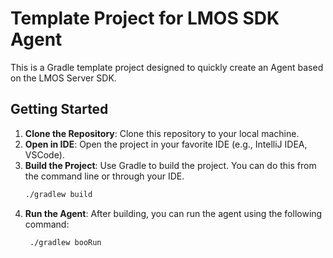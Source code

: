 # Template Project for LMOS SDK Agent

This is a Gradle template project designed to quickly create an Agent based on the LMOS Server SDK.

## Getting Started

1. **Clone the Repository**: Clone this repository to your local machine.
2. **Open in IDE**: Open the project in your favorite IDE (e.g., IntelliJ IDEA, VSCode).
3. **Build the Project**: Use Gradle to build the project. You can do this from the command line or through your IDE.
   ```bash
   ./gradlew build
   ```
4. **Run the Agent**: After building, you can run the agent using the following command:
   ```bash
    ./gradlew booRun
    ```
